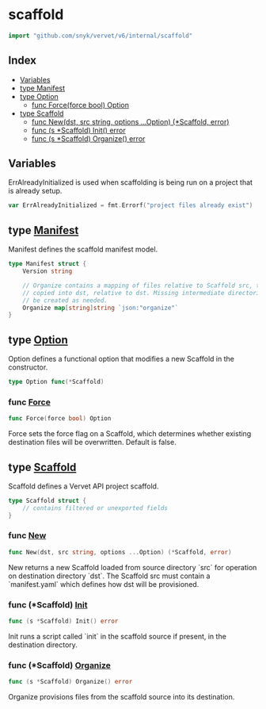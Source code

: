 # scaffold

```go
import "github.com/snyk/vervet/v6/internal/scaffold"
```

## Index

- [Variables](<#variables>)
- [type Manifest](<#type-manifest>)
- [type Option](<#type-option>)
  - [func Force(force bool) Option](<#func-force>)
- [type Scaffold](<#type-scaffold>)
  - [func New(dst, src string, options ...Option) (*Scaffold, error)](<#func-new>)
  - [func (s *Scaffold) Init() error](<#func-scaffold-init>)
  - [func (s *Scaffold) Organize() error](<#func-scaffold-organize>)


## Variables

ErrAlreadyInitialized is used when scaffolding is being run on a project that is already setup\.

```go
var ErrAlreadyInitialized = fmt.Errorf("project files already exist")
```

## type [Manifest](<https://github.com/snyk/vervet/blob/main/internal/scaffold/scaffold.go#L27-L34>)

Manifest defines the scaffold manifest model\.

```go
type Manifest struct {
    Version string

    // Organize contains a mapping of files relative to Scaffold src, to be
    // copied into dst, relative to dst. Missing intermediate directories will
    // be created as needed.
    Organize map[string]string `json:"organize"`
}
```

## type [Option](<https://github.com/snyk/vervet/blob/main/internal/scaffold/scaffold.go#L38>)

Option defines a functional option that modifies a new Scaffold in the constructor\.

```go
type Option func(*Scaffold)
```

### func [Force](<https://github.com/snyk/vervet/blob/main/internal/scaffold/scaffold.go#L42>)

```go
func Force(force bool) Option
```

Force sets the force flag on a Scaffold\, which determines whether existing destination files will be overwritten\. Default is false\.

## type [Scaffold](<https://github.com/snyk/vervet/blob/main/internal/scaffold/scaffold.go#L18-L22>)

Scaffold defines a Vervet API project scaffold\.

```go
type Scaffold struct {
    // contains filtered or unexported fields
}
```

### func [New](<https://github.com/snyk/vervet/blob/main/internal/scaffold/scaffold.go#L51>)

```go
func New(dst, src string, options ...Option) (*Scaffold, error)
```

New returns a new Scaffold loaded from source directory \`src\` for operation on destination directory \`dst\`\. The Scaffold src must contain a \`manifest\.yaml\` which defines how dst will be provisioned\.

### func \(\*Scaffold\) [Init](<https://github.com/snyk/vervet/blob/main/internal/scaffold/scaffold.go#L114>)

```go
func (s *Scaffold) Init() error
```

Init runs a script called \`init\` in the scaffold source if present\, in the destination directory\.

### func \(\*Scaffold\) [Organize](<https://github.com/snyk/vervet/blob/main/internal/scaffold/scaffold.go#L87>)

```go
func (s *Scaffold) Organize() error
```

Organize provisions files from the scaffold source into its destination\.


